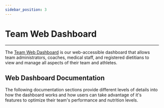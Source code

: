 ```yaml
---
sidebar_position: 3
---
```


# Team Web Dashboard

---

The [Team Web Dashboard](https://app.risenutrition.org/) is our web-accessible dashboard that
allows team administrators, coaches, medical staff, and registered dietitians to view and manage
all aspects of their team and athletes.



## Web Dashboard Documentation

The following documentation sections provide different levels of details into how the dashboard works and
how users can take advantage of it's features to optimize their team's performance and nutrition levels.

[beta]: https://en.wikipedia.org/wiki/Software_release_life_cycle#Beta
[contact]: /docs#feedback--assistance

